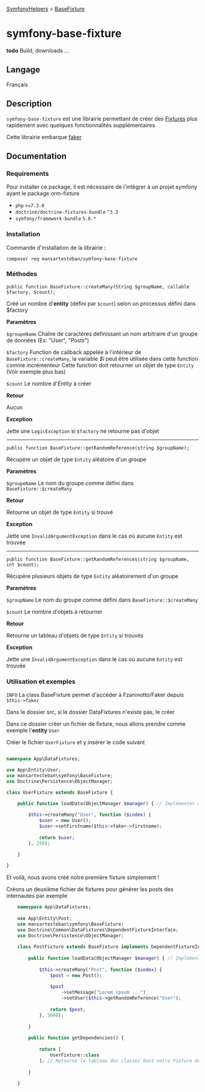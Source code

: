 [SymfonyHelpers](https://github.com/mansartesteban/symfony-helpers/Readme.md) > [BaseFixture](./SymfonyBaseFixture.md)

# symfony-base-fixture

**todo** Build, downloads ...

## Langage

Français

## Description

`symfony-base-fixture` est une librairie permettant de créer des [Fixtures](https://symfony.com/doc/current/bundles/DoctrineFixturesBundle/index.html) plus rapidement avec quelques fonctionnalités supplémentaires

Cette librairie embarque [faker](https://github.com/fzaninotto/Faker) 

## Documentation

### Requirements

Pour installer ce package, il est nécessaire de l'intégrer à un projet symfony ayant le package orm-fixture

- `php` `>=7.3.0`
- `doctrine/doctrine-fixtures-bundle` `^3.3`
- `symfony/framework-bundle` `5.0.*`
    
### Installation

Commande d'installation de la librairie :

`composer req mansartesteban/symfony-base-fixture`

### Méthodes

`public function BaseFixture::createMany(String $groupName, callable $factory, $count);`

Créé un nombre d'**entity** (défini par `$count`) selon un processus défini dans $factory

**Paramètres**

`$groupeName` Chaîne de caractères définissant un nom arbitraire d'un groupe de données (Ex: "User", "Posts")

`$factory` Function de callback appelée à l'intérieur de `BaseFixture::createMany`, la variable *$i* peut être utilisée dans cette function comme incrémenteur 
Cette function doit retourner un objet de type `Entity` (Voir exemple plus bas)

`$count` Le nombre d'*Entity* à créer

**Retour**

Aucun

**Exception**

Jette une `LogicException` si `$factory` ne retourne pas d'objet
____

`public function BaseFixture::getRandomReference(string $groupName);`

Récupére un objet de type `Entity` aléatoire d'un groupe

**Paramètres**

`$groupeName` Le nom du groupe comme défini dans `BaseFixture::$createMany`

**Retour**

Retourne un objet de type `Entity` si trouvé

**Exception**

Jette une `InvalidArgumentException` dans le cas où aucune `Entity` est trouvée

____

`public function BaseFixture::getRandomReferences(string $groupName, int $count);`

Récupère plusieurs objets de type `Entity` aléatoirement d'un groupe

**Paramètres**

`$groupName` Le nom du groupe comme défini dans `BaseFixture::$createMany`

`$count` Le nombre d'objets à retourner

**Retour**

Retourne un tableau d'objets de type `Entity` si trouvés

**Exception**

Jette une `InvalidArgumentException` dans le cas où aucune `Entity` est trouvée


### Utilisation et exemples

`INFO` La class BaseFixture permet d'accéder à Fzaninotto/Faker depuis `$this->faker`

Dans le dossier src, si le dossier DataFixtures n'existe pas, le créer

Dans ce dossier créer un fichier de fixture, nous allons prendre comme exemple l'**entity** `User`

Créer le fichier `UserFixture` et y insérer le code suivant

```php

namespace App\DataFixtures;

use App\Entity\User;
use mansartesteban\symfony\BaseFixture;
use Doctrine\Persistence\ObjectManager;

class UserFixture extends BaseFixture {

    public function loadData(ObjectManager $manager) { // Implémenter cette function
    
        $this->createMany("User", function ($index) {
            $user = new User();
            $user->setFirstname($this->faker->firstname);
            
            return $user;
        }, 250);
    
    }

}

```

Et voilà, nous avons créé notre première fixture simplement !

Créons un deuxième fichier de fixtures pour générer les posts des internautes par exemple

```php
    namespace App\DataFixtures;
    
    use App\Entity\Post;
    use mansartesteban\symfony\BaseFixture;
    use Doctrine\Common\DataFixtures\DependentFixtureInterface;
    use Doctrine\Persistence\ObjectManager;
    
    class PostFixture extends BaseFixture implements DependentFixtureInterface {
    
        public function loadData(ObjectManager $manager) { // Implémenter cette function
        
            $this->createMany("Post", function ($index) {
                $post = new Post();
                
                $post
                    ->setMessage("Lorem ipsum ...")
                    ->setUser($this->getRandomReference("User");
                
                return $post;
            }, 5000);
        
        }
        
        public function getDependencies() {
        
            return [
                UserFixture::class
            ]; // Retourne le tableau des classes dont notre Fixture dépend
        
        }
    
    }
``` 
